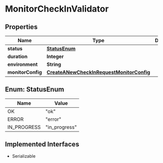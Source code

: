 

# MonitorCheckInValidator


## Properties

| Name | Type | Description | Notes |
|------------ | ------------- | ------------- | -------------|
|**status** | [**StatusEnum**](#StatusEnum) |  |  |
|**duration** | **Integer** |  |  [optional] |
|**environment** | **String** |  |  [optional] |
|**monitorConfig** | [**CreateANewCheckInRequestMonitorConfig**](CreateANewCheckInRequestMonitorConfig.md) |  |  [optional] |



## Enum: StatusEnum

| Name | Value |
|---- | -----|
| OK | &quot;ok&quot; |
| ERROR | &quot;error&quot; |
| IN_PROGRESS | &quot;in_progress&quot; |


## Implemented Interfaces

* Serializable


